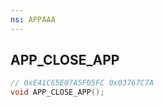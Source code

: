 ```yaml
---
ns: APPAAA
---
```

## APP_CLOSE_APP

```c
// 0xE41C65E07A5F05FC 0x03767C7A
void APP_CLOSE_APP();
```


